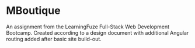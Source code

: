 # MBoutique
An assignment from the LearningFuze Full-Stack Web Development Bootcamp. Created according to a design document with additional Angular routing added after basic site build-out. 
